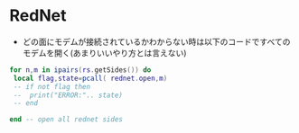 # RedNet #
* どの面にモデムが接続されているかわからない時は以下のコードですべてのモデムを開く(あまりいいやり方とは言えない)  

``` lua
for n,m in ipairs(rs.getSides()) do
 local flag,state=pcall( rednet.open,m)
 -- if not flag then
 --  print("ERROR:".. state)
 -- end

end -- open all rednet sides
```


